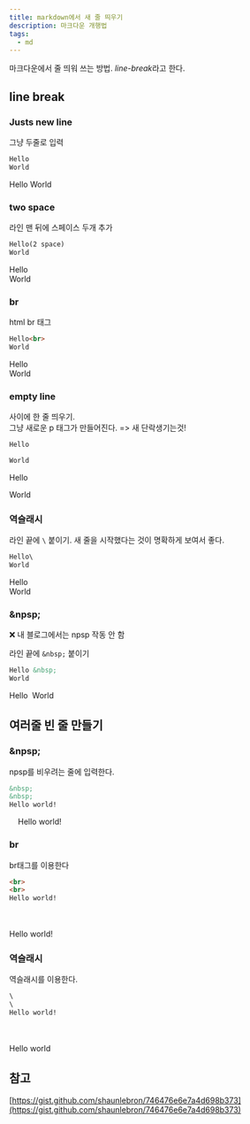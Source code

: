 ```yaml
---
title: markdown에서 새 줄 띄우기
description: 마크다운 개행법
tags:
  - md
---
```



마크다운에서 줄 띄워 쓰는 방법. *line-break*라고 한다.


## line break

### Justs new line

그냥 두줄로 입력

```md
Hello
World
```

Hello
World

### two space

라인 맨 뒤에 스페이스 두개 추가

```md
Hello(2 space)
World
```

Hello  
World

### br

html br 태그

```md
Hello<br>
World
```

Hello<br>
World

### empty line

사이에 한 줄 띄우기.\
그냥 새로운 p 태그가 만들어진다. => 새 단락생기는것!

```md
Hello

World
```

Hello

World

### 역슬래시

라인 끝에 `\` 붙이기. 새 줄을 시작했다는 것이 명확하게 보여서 좋다.

```md
Hello\
World
```

Hello\
World

### &npsp;

<p class="callout"> ❌ 내 블로그에서는 npsp 작동 안 함</p>

라인 끝에 `&nbsp;` 붙이기

```md
Hello &nbsp;
World
```

Hello&nbsp;
World

## 여러줄 빈 줄 만들기

### &npsp;

npsp를 비우려는 줄에 입력한다.

```md
&nbsp;
&nbsp;
Hello world!
```

&nbsp;
&nbsp;
Hello world!

### br

br태그를 이용한다

```md
<br>
<br>
Hello world!
```

<br>
<br>
Hello world!


### 역슬래시

역슬래시를 이용한다.
```md
\
\
Hello world!
```
\
\
Hello world

## 참고
[https://gist.github.com/shaunlebron/746476e6e7a4d698b373](https://gist.github.com/shaunlebron/746476e6e7a4d698b373)

